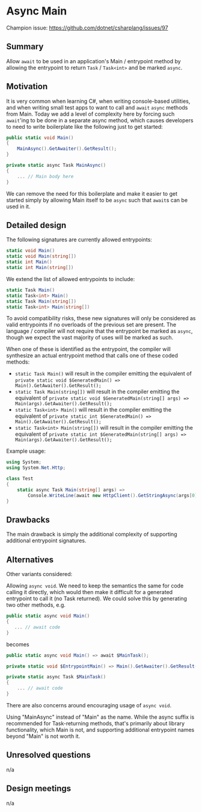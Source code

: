 # Async Main

Champion issue: <https://github.com/dotnet/csharplang/issues/97>

## Summary
[summary]: #summary

Allow `await` to be used in an application's Main / entrypoint method by allowing the entrypoint to return `Task` / `Task<int>` and be marked `async`.

## Motivation
[motivation]: #motivation

It is very common when learning C#, when writing console-based utilities, and when writing small test apps to want
to call and `await` `async` methods from Main.  Today we add a level of complexity here by forcing such `await`'ing to be
done in a separate async method, which causes developers to need to write boilerplate like the following just to get
started:

```csharp
public static void Main()
{
    MainAsync().GetAwaiter().GetResult();
}

private static async Task MainAsync()
{
    ... // Main body here
}
```

We can remove the need for this boilerplate and make it easier to get started simply by allowing Main itself to be
`async` such that `await`s can be used in it.

## Detailed design
[design]: #detailed-design

The following signatures are currently allowed entrypoints:

```csharp
static void Main()
static void Main(string[])
static int Main()
static int Main(string[])
```

We extend the list of allowed entrypoints to include:

```csharp
static Task Main()
static Task<int> Main()
static Task Main(string[])
static Task<int> Main(string[])
```

To avoid compatibility risks, these new signatures will only be considered as valid entrypoints if no overloads of the previous set are present.
The language / compiler will not require that the entrypoint be marked as `async`, though we expect the vast majority of uses will be marked as such.

When one of these is identified as the entrypoint, the compiler will synthesize an actual entrypoint method that calls one of these coded methods:
- ```static Task Main()``` will result in the compiler emitting the equivalent of ```private static void $GeneratedMain() => Main().GetAwaiter().GetResult();```
- ```static Task Main(string[])``` will result in the compiler emitting the equivalent of ```private static void $GeneratedMain(string[] args) => Main(args).GetAwaiter().GetResult();```
- ```static Task<int> Main()``` will result in the compiler emitting the equivalent of ```private static int $GeneratedMain() => Main().GetAwaiter().GetResult();```
- ```static Task<int> Main(string[])``` will result in the compiler emitting the equivalent of ```private static int $GeneratedMain(string[] args) => Main(args).GetAwaiter().GetResult();```

Example usage:

```csharp
using System;
using System.Net.Http;

class Test
{
    static async Task Main(string[] args) =>
	    Console.WriteLine(await new HttpClient().GetStringAsync(args[0]));
}
```

## Drawbacks
[drawbacks]: #drawbacks

The main drawback is simply the additional complexity of supporting additional entrypoint signatures.

## Alternatives
[alternatives]: #alternatives

Other variants considered:

Allowing `async void`.  We need to keep the semantics the same for code calling it directly, which would then make it difficult for a generated entrypoint to call it (no Task returned).  We could solve this by generating two other methods, e.g.

```csharp
public static async void Main()
{
   ... // await code
}
```

becomes

```csharp
public static async void Main() => await $MainTask();

private static void $EntrypointMain() => Main().GetAwaiter().GetResult();

private static async Task $MainTask()
{
    ... // await code
}
```

There are also concerns around encouraging usage of `async void`.

Using "MainAsync" instead of "Main" as the name.  While the async suffix is recommended for Task-returning methods, that's primarily about library functionality, which Main is not, and supporting additional entrypoint names beyond "Main" is not worth it.

## Unresolved questions
[unresolved]: #unresolved-questions

n/a

## Design meetings

n/a
